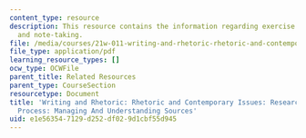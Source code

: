 ```yaml
---
content_type: resource
description: This resource contains the information regarding exercise on research
  and note-taking.
file: /media/courses/21w-011-writing-and-rhetoric-rhetoric-and-contemporary-issues-fall-2015/e1e563547129d252df029d1cbf55d945_MIT21W_011F15_research.pdf
file_type: application/pdf
learning_resource_types: []
ocw_type: OCWFile
parent_title: Related Resources
parent_type: CourseSection
resourcetype: Document
title: 'Writing and Rhetoric: Rhetoric and Contemporary Issues: Research And The Note-Taking
  Process: Managing And Understanding Sources'
uid: e1e56354-7129-d252-df02-9d1cbf55d945
---
```

